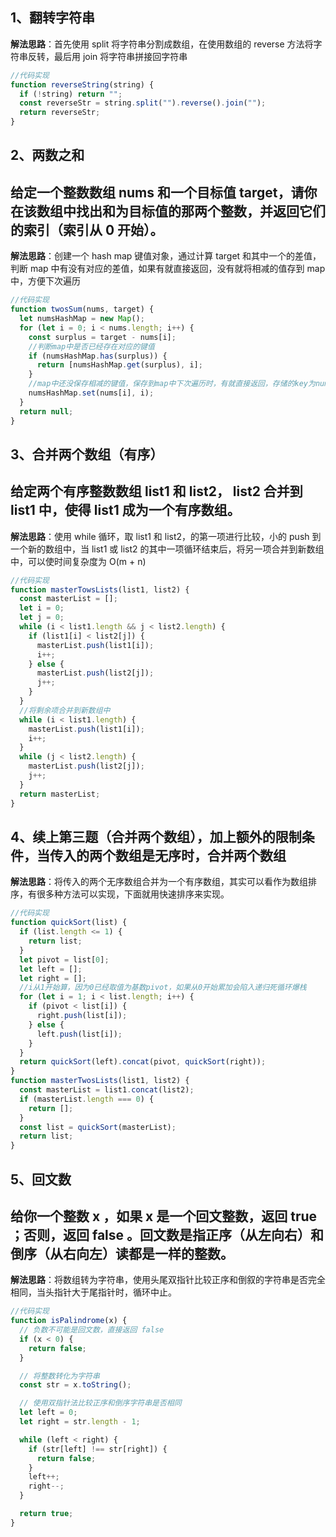 ## 1、翻转字符串

**解法思路**：首先使用 split 将字符串分割成数组，在使用数组的 reverse 方法将字符串反转，最后用 join 将字符串拼接回字符串

```javascript
//代码实现
function reverseString(string) {
  if (!string) return "";
  const reverseStr = string.split("").reverse().join("");
  return reverseStr;
}
```

## 2、两数之和

## 给定一个整数数组 nums 和一个目标值 target，请你在该数组中找出和为目标值的那两个整数，并返回它们的索引（索引从 0 开始）。

**解法思路**：创建一个 hash map 键值对象，通过计算 target 和其中一个的差值，判断 map 中有没有对应的差值，如果有就直接返回，没有就将相减的值存到 map 中，方便下次遍历

```javascript
//代码实现
function twosSum(nums, target) {
  let numsHashMap = new Map();
  for (let i = 0; i < nums.length; i++) {
    const surplus = target - nums[i];
    //判断map中是否已经存在对应的键值
    if (numsHashMap.has(surplus)) {
      return [numsHashMap.get(surplus), i];
    }
    //map中还没保存相减的键值，保存到map中下次遍历时，有就直接返回，存储的key为nums的值，而不是nums的索引
    numsHashMap.set(nums[i], i);
  }
  return null;
}
```

## 3、合并两个数组（有序）

## 给定两个有序整数数组 list1 和 list2， list2 合并到 list1 中，使得 list1 成为一个有序数组。

**解法思路**：使用 while 循环，取 list1 和 list2，的第一项进行比较，小的 push 到一个新的数组中，当 list1 或 list2 的其中一项循环结束后，将另一项合并到新数组中，可以使时间复杂度为 O(m + n)

```javascript
//代码实现
function masterTowsLists(list1, list2) {
  const masterList = [];
  let i = 0;
  let j = 0;
  while (i < list1.length && j < list2.length) {
    if (list1[i] < list2[j]) {
      masterList.push(list1[i]);
      i++;
    } else {
      masterList.push(list2[j]);
      j++;
    }
  }
  //将剩余项合并到新数组中
  while (i < list1.length) {
    masterList.push(list1[i]);
    i++;
  }
  while (j < list2.length) {
    masterList.push(list2[j]);
    j++;
  }
  return masterList;
}
```

## 4、续上第三题（合并两个数组），加上额外的限制条件，当传入的两个数组是无序时，合并两个数组

**解法思路**：将传入的两个无序数组合并为一个有序数组，其实可以看作为数组排序，有很多种方法可以实现，下面就用快速排序来实现。

```javascript
//代码实现
function quickSort(list) {
  if (list.length <= 1) {
    return list;
  }
  let pivot = list[0];
  let left = [];
  let right = [];
  //i从1开始算，因为0已经取值为基数pivot，如果从0开始累加会陷入递归死循环爆栈
  for (let i = 1; i < list.length; i++) {
    if (pivot < list[i]) {
      right.push(list[i]);
    } else {
      left.push(list[i]);
    }
  }
  return quickSort(left).concat(pivot, quickSort(right));
}
function masterTwosLists(list1, list2) {
  const masterList = list1.concat(list2);
  if (masterList.length === 0) {
    return [];
  }
  const list = quickSort(masterList);
  return list;
}
```

## 5、回文数

## 给你一个整数 x ，如果 x 是一个回文整数，返回 true ；否则，返回 false 。回文数是指正序（从左向右）和倒序（从右向左）读都是一样的整数。

**解法思路**：将数组转为字符串，使用头尾双指针比较正序和倒叙的字符串是否完全相同，当头指针大于尾指针时，循环中止。

```javascript
//代码实现
function isPalindrome(x) {
  // 负数不可能是回文数，直接返回 false
  if (x < 0) {
    return false;
  }

  // 将整数转化为字符串
  const str = x.toString();

  // 使用双指针法比较正序和倒序字符串是否相同
  let left = 0;
  let right = str.length - 1;

  while (left < right) {
    if (str[left] !== str[right]) {
      return false;
    }
    left++;
    right--;
  }

  return true;
}
```
